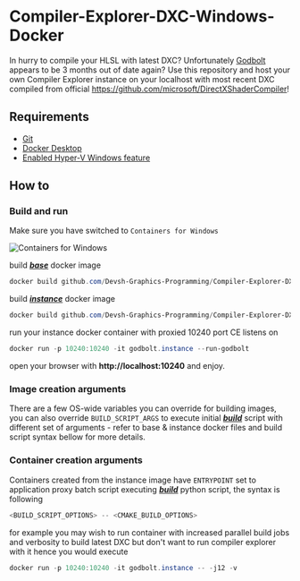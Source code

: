 # Compiler-Explorer-DXC-Windows-Docker

In hurry to compile your HLSL with latest DXC? Unfortunately [Godbolt](https://godbolt.org/) appears to be 3 months out of date again? Use this repository and host your own Compiler Explorer instance on your localhost with most recent DXC compiled from official https://github.com/microsoft/DirectXShaderCompiler!

## Requirements

- [Git](https://git-scm.com/download/win)
- [Docker Desktop](https://www.docker.com/products/docker-desktop/)
- [Enabled Hyper-V Windows feature](https://learn.microsoft.com/en-us/virtualization/hyper-v-on-windows/quick-start/enable-hyper-v#enable-hyper-v-using-powershell)

## How to
### Build and run

Make sure you have switched to `Containers for Windows`

![Containers for Windows](https://user-images.githubusercontent.com/65064509/152947300-affca592-35a7-4e4c-a7fc-2055ce1ba528.png)

build [***base***](https://github.com/Devsh-Graphics-Programming/Compiler-Explorer-DXC-Windows-Docker/blob/master/Dockerfile) docker image

```powershell
docker build github.com/Devsh-Graphics-Programming/Compiler-Explorer-DXC-Windows-Docker -t godbolt.base
```

build [***instance***](https://github.com/Devsh-Graphics-Programming/Compiler-Explorer-DXC-Windows-Docker/blob/master/project/Dockerfile) docker image

```powershell
docker build github.com/Devsh-Graphics-Programming/Compiler-Explorer-DXC-Windows-Docker/project -t godbolt.instace --build-arg BASE_IMAGE=godbolt.base
```

run your instance docker container with proxied 10240 port CE listens on

```powershell
docker run -p 10240:10240 -it godbolt.instance --run-godbolt
```

open your browser with **http://localhost:10240** and enjoy.

### Image creation arguments

There are a few OS-wide variables you can override for building images, you can also override `BUILD_SCRIPT_ARGS` to execute initial [***build***](https://github.com/Devsh-Graphics-Programming/Compiler-Explorer-DXC-Windows-Docker/blob/master/project/scripts/build.py) script with different set of arguments - refer to base & instance docker files and build script syntax bellow for more details.

### Container creation arguments

Containers created from the instance image have `ENTRYPOINT` set to application proxy batch script executing [***build***](https://github.com/Devsh-Graphics-Programming/Compiler-Explorer-DXC-Windows-Docker/blob/master/project/scripts/build.py) python script, the syntax is following

```powershell
<BUILD_SCRIPT_OPTIONS> -- <CMAKE_BUILD_OPTIONS>
```

for example you may wish to run container with increased parallel build jobs and verbosity to build latest DXC but don't want to run compiler explorer with it hence you would execute

```powershell
docker run -p 10240:10240 -it godbolt.instance -- -j12 -v
```

